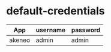 # default-credentials

| App           | username      | password      |
| ------------- | ------------- | ------------- |
| akeneo        | admin         | admin         |
